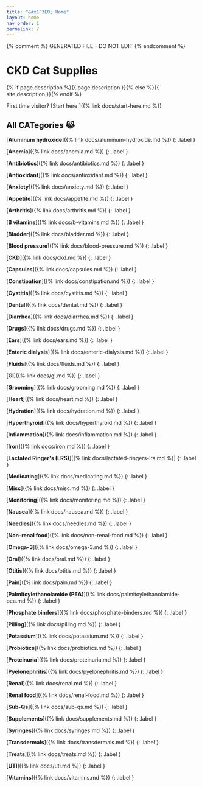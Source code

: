 ```yaml
---
title: "&#x1F3E0; Home"
layout: home
nav_order: 1
permalink: /
---
```


{% comment %} 
GENERATED FILE - DO NOT EDIT
{% endcomment %}

# CKD Cat Supplies

{% if page.description %}{{ page.description }}{% else %}{{ site.description }}{% endif %}

First time visitor? [Start here.]({% link docs/start-here.md %})

## All CATegories &#x1F639;

[**Aluminum hydroxide**]({% link docs/aluminum-hydroxide.md %})
{: .label }

[**Anemia**]({% link docs/anemia.md %})
{: .label }

[**Antibiotics**]({% link docs/antibiotics.md %})
{: .label }

[**Antioxidant**]({% link docs/antioxidant.md %})
{: .label }

[**Anxiety**]({% link docs/anxiety.md %})
{: .label }

[**Appetite**]({% link docs/appetite.md %})
{: .label }

[**Arthritis**]({% link docs/arthritis.md %})
{: .label }

[**B vitamins**]({% link docs/b-vitamins.md %})
{: .label }

[**Bladder**]({% link docs/bladder.md %})
{: .label }

[**Blood pressure**]({% link docs/blood-pressure.md %})
{: .label }

[**CKD**]({% link docs/ckd.md %})
{: .label }

[**Capsules**]({% link docs/capsules.md %})
{: .label }

[**Constipation**]({% link docs/constipation.md %})
{: .label }

[**Cystitis**]({% link docs/cystitis.md %})
{: .label }

[**Dental**]({% link docs/dental.md %})
{: .label }

[**Diarrhea**]({% link docs/diarrhea.md %})
{: .label }

[**Drugs**]({% link docs/drugs.md %})
{: .label }

[**Ears**]({% link docs/ears.md %})
{: .label }

[**Enteric dialysis**]({% link docs/enteric-dialysis.md %})
{: .label }

[**Fluids**]({% link docs/fluids.md %})
{: .label }

[**GI**]({% link docs/gi.md %})
{: .label }

[**Grooming**]({% link docs/grooming.md %})
{: .label }

[**Heart**]({% link docs/heart.md %})
{: .label }

[**Hydration**]({% link docs/hydration.md %})
{: .label }

[**Hyperthyroid**]({% link docs/hyperthyroid.md %})
{: .label }

[**Inflammation**]({% link docs/inflammation.md %})
{: .label }

[**Iron**]({% link docs/iron.md %})
{: .label }

[**Lactated Ringer's (LRS)**]({% link docs/lactated-ringers-lrs.md %})
{: .label }

[**Medicating**]({% link docs/medicating.md %})
{: .label }

[**Misc**]({% link docs/misc.md %})
{: .label }

[**Monitoring**]({% link docs/monitoring.md %})
{: .label }

[**Nausea**]({% link docs/nausea.md %})
{: .label }

[**Needles**]({% link docs/needles.md %})
{: .label }

[**Non-renal food**]({% link docs/non-renal-food.md %})
{: .label }

[**Omega-3**]({% link docs/omega-3.md %})
{: .label }

[**Oral**]({% link docs/oral.md %})
{: .label }

[**Otitis**]({% link docs/otitis.md %})
{: .label }

[**Pain**]({% link docs/pain.md %})
{: .label }

[**Palmitoylethanolamide (PEA)**]({% link docs/palmitoylethanolamide-pea.md %})
{: .label }

[**Phosphate binders**]({% link docs/phosphate-binders.md %})
{: .label }

[**Pilling**]({% link docs/pilling.md %})
{: .label }

[**Potassium**]({% link docs/potassium.md %})
{: .label }

[**Probiotics**]({% link docs/probiotics.md %})
{: .label }

[**Proteinuria**]({% link docs/proteinuria.md %})
{: .label }

[**Pyelonephritis**]({% link docs/pyelonephritis.md %})
{: .label }

[**Renal**]({% link docs/renal.md %})
{: .label }

[**Renal food**]({% link docs/renal-food.md %})
{: .label }

[**Sub-Qs**]({% link docs/sub-qs.md %})
{: .label }

[**Supplements**]({% link docs/supplements.md %})
{: .label }

[**Syringes**]({% link docs/syringes.md %})
{: .label }

[**Transdermals**]({% link docs/transdermals.md %})
{: .label }

[**Treats**]({% link docs/treats.md %})
{: .label }

[**UTI**]({% link docs/uti.md %})
{: .label }

[**Vitamins**]({% link docs/vitamins.md %})
{: .label }

<!-- Updated 2024-12-17 00:07:13.411459Z -->

